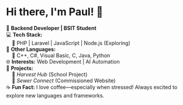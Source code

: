 # Hi there, I'm Paul! 👋  

🚀 **Backend Developer | BSIT Student**  
💻 **Tech Stack:**  
&nbsp;&nbsp;&nbsp;&nbsp;🔹 PHP | Laravel | JavaScript | Node.js (Exploring)  
🔧 **Other Languages:**  
&nbsp;&nbsp;&nbsp;&nbsp;🔹 C++, C#, Visual Basic, C, Java, Python  
🌐 **Interests:** Web Development | AI Automation  
🌱 **Projects:**  
&nbsp;&nbsp;&nbsp;&nbsp;🔹 *Harvest Hub* (School Project)  
&nbsp;&nbsp;&nbsp;&nbsp;🔹 *Sewer Connect* (Commissioned Website)  
☕ **Fun Fact:** I love coffee—especially when stressed! Always excited to explore new languages and frameworks.  
